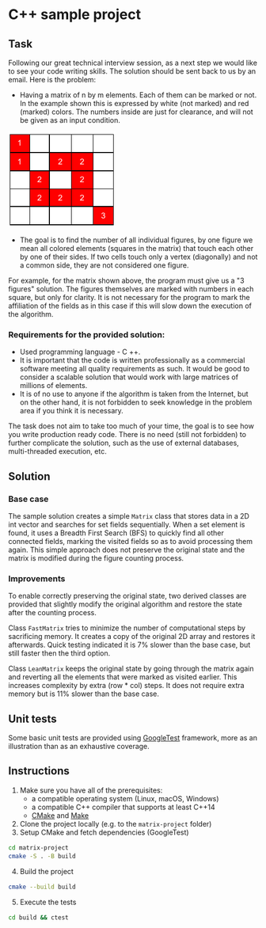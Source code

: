 # C++ sample project

## Task
Following our great technical interview session, as a next step we would like to see your code writing skills. The solution should be sent back to us by an email. Here is the problem:
 - Having a matrix of n by m elements. Each of them can be marked or not. In the example shown this is expressed by white (not marked) and red (marked) colors. The numbers inside are just for clearance, and will not be given as an input condition.

 ![matrix illustration](https://github.com/todah-zg/matrix-island-count/blob/master/matrix.png)
 
 - The goal is to find the number of all individual figures, by one figure we mean all colored elements (squares in the matrix) that touch each other by one of their sides. If two cells touch only a vertex (diagonally) and not a common side, they are not considered one figure.
 
For example, for the matrix shown above, the program must give us a "3 figures" solution. The figures themselves are marked with numbers in each square, but only for clarity. It is not necessary for the program to mark the affiliation of the fields as in this case if this will slow down the execution of the algorithm.

### Requirements for the provided solution:
- Used programming language - C ++.
- It is important that the code is written professionally as a commercial software meeting all quality requirements as such. It would be good to consider a scalable solution that would work with large matrices of millions of elements.
- It is of no use to anyone if the algorithm is taken from the Internet, but on the other hand, it is not forbidden to seek knowledge in the problem area if you think it is necessary.

The task does not aim to take too much of your time, the goal is to see how you write production ready code. There is no need (still not forbidden) to further complicate the solution, such as the use of external databases, multi-threaded execution, etc.

## Solution
### Base case
The sample solution creates a simple `Matrix` class that stores data in a 2D int vector and searches for set fields sequentially. When a set element is found, it uses a Breadth First Search (BFS) to quickly find all other connected fields, marking the visited fields so as to avoid processing them again.
This simple approach does not preserve the original state and the matrix is modified during the figure counting process.

### Improvements
To enable correctly preserving the original state, two derived classes are provided that slightly modify the original algorithm and restore the state after the counting process.

Class `FastMatrix` tries to minimize the number of computational steps by sacrificing memory. It creates a copy of the original 2D array and restores it afterwards. Quick testing indicated it is 7% slower than the base case, but still faster then the third option.

Class `LeanMatrix` keeps the original state by going through the matrix again and reverting all the elements that were marked as visited earlier. This increases complexity by extra (row * col) steps. It does not require extra memory but is 11% slower than the base case.

## Unit tests
Some basic unit tests are provided using [GoogleTest](https://google.github.io/googletest/) framework, more as an illustration than as an exhaustive coverage.


## Instructions
1. Make sure you have all of the prerequisites:
    - a compatible operating system (Linux, macOS, Windows)
    - a compatible C++ compiler that supports at least C++14
    - [CMake](https://cmake.org/) and [Make](https://www.gnu.org/software/make/)
2. Clone the project locally (e.g. to the `matrix-project` folder)
3. Setup CMake and fetch dependencies (GoogleTest)
 ```bash
cd matrix-project
cmake -S . -B build
```
4. Build the project
 ```bash
cmake --build build
```
5. Execute the tests
 ```bash
cd build && ctest
```
